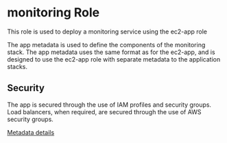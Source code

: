 monitoring Role 
===============

This role is used to deploy a monitoring service using the ec2-app role

The app metadata is used to define the components of the monitoring stack.  The app metadata uses the same format as for the ec2-app, and is designed to use the ec2-app role with separate metadata to the application stacks.

Security
--------
The app is secured through the use of IAM profiles and security groups.  Load balancers, when required, are secured through the use of AWS security groups.

[Metadata details](../ec2-app/Readme.md)
